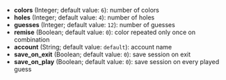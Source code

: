 - **colors** (Integer; default value: `6`): number of colors
- **holes** (Integer; default value: `4`): number of holes
- **guesses** (Integer; default value: `12`): number of guesses
- **remise** (Boolean; default value: `0`): color repeated only once on combination
- **account** (String; default value: `default`): account name
- **save_on_exit** (Boolean; default value: `0`): save session on exit
- **save_on_play** (Boolean; default value: `0`): save session on every played guess
